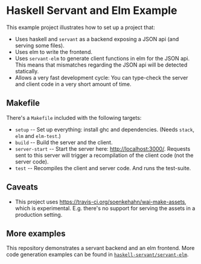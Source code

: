 # Haskell Servant and Elm Example

This example project illustrates how to set up a project that:

- Uses haskell and `servant` as a backend exposing a JSON api
  (and serving some files).
- Uses elm to write the frontend.
- Uses `servant-elm` to generate client functions in elm for the JSON api.
  This means that mismatches regarding the JSON api will be detected statically.
- Allows a very fast development cycle: You can type-check the server and
  client code in a very short amount of time.

## Makefile

There's a `Makefile` included with the following targets:

- `setup` -- Set up everything: install ghc and dependencies. (Needs `stack`, `elm`
  and `elm-test`.)
- `build` -- Build the server and the client.
- `server-start` -- Start the server here: <http://localhost:3000/>. Requests sent
  to this server will trigger a recompilation of the client code (not the server
  code).
- `test` -- Recompiles the client and server code. And runs the test-suite.

## Caveats

- This project uses <https://travis-ci.org/soenkehahn/wai-make-assets>, which is
  experimental. E.g. there's no support for serving the assets in a production setting.

## More examples

This repository demonstrates a servant backend and an elm frontend. More code generation examples can be found in [`haskell-servant/servant-elm`](https://github.com/haskell-servant/servant-elm/tree/master/examples).
